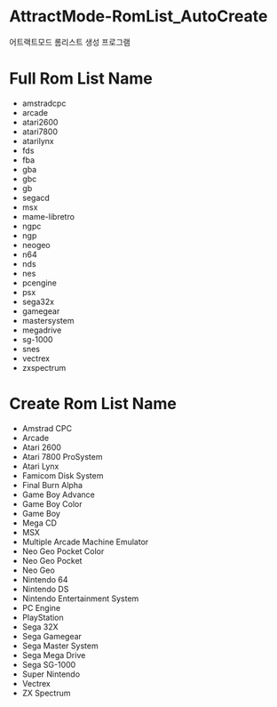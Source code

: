 # AttractMode-RomList_AutoCreate
어트랙트모드 롬리스트 생성 프로그램

# Full Rom List Name

* amstradcpc
* arcade
* atari2600
* atari7800
* atarilynx
* fds
* fba
* gba
* gbc
* gb
* segacd
* msx
* mame-libretro
* ngpc
* ngp
* neogeo
* n64
* nds
* nes
* pcengine
* psx
* sega32x
* gamegear
* mastersystem
* megadrive
* sg-1000
* snes
* vectrex
* zxspectrum

# Create Rom List Name

* Amstrad CPC
* Arcade
* Atari 2600
* Atari 7800 ProSystem
* Atari Lynx
* Famicom Disk System
* Final Burn Alpha
* Game Boy Advance
* Game Boy Color
* Game Boy
* Mega CD
* MSX
* Multiple Arcade Machine Emulator
* Neo Geo Pocket Color
* Neo Geo Pocket
* Neo Geo
* Nintendo 64
* Nintendo DS
* Nintendo Entertainment System
* PC Engine
* PlayStation
* Sega 32X
* Sega Gamegear
* Sega Master System
* Sega Mega Drive
* Sega SG-1000
* Super Nintendo
* Vectrex
* ZX Spectrum
